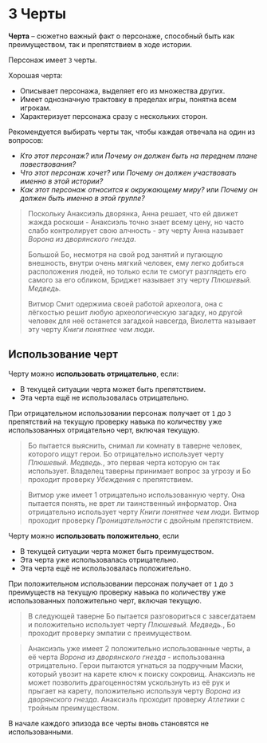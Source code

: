 # 3 Черты

**Черта** – сюжетно важный факт о персонаже, способный быть как преимуществом, так и препятствием в ходе истории.

Персонаж имеет `3` черты.

Хорошая черта:
- Описывает персонажа, выделяет его из множества других.
- Имеет однозначную трактовку в пределах игры, понятна всем игрокам.
- Характеризует персонажа сразу с нескольких сторон.

Рекомендуется выбирать черты так, чтобы каждая отвечала на один из вопросов:
- _Кто этот персонаж?_ или _Почему он должен быть на переднем плане повествования?_
- _Что этот персонаж хочет?_ или _Почему он должен участвовать именно в этой истории?_
- _Как этот персонаж относится к окружающему миру?_ или _Почему он должен быть именно в этой группе?_

>Поскольку Анаксиэль дворянка, Анна решает, что ей движет жажда роскоши -
>Анаксиэль точно знает всему цену, но часто слабо контролирует свою алчность -
>эту черту Анна называет _Ворона из дворянского гнезда_.
>
>Большой Бо, несмотря на свой род занятий и пугающую внешность, внутри очень мягкий человек,
>ему легко добиться расположения людей, но только если те смогут разглядеть его самого за его обликом,
>Бриджет называет эту черту _Плюшевый. Медведь._
>
>Витмор Смит одержима своей работой археолога,
>она с лёгкостью решит любую археологическую загадку, но другой человек для неё останется загадкой навсегда,
>Виолетта называет эту черту _Книги понятнее чем люди_.

## Использование черт

Черту можно **использовать отрицательно**, если:
- В текущей ситуации черта может быть препятствием.
- Эта черта ещё не использовалась отрицательно.

При отрицательном использовании персонаж получает от `1` до `3` препятствий на текущую проверку навыка
по количеству уже использованных отрицательно черт, включая текущую.

>Бо пытается выяснить, снимал ли комнату в таверне человек, которого ищут герои.
>Бо отрицательно использует черту _Плюшевый. Медведь._, это первая черта которую он так использует.
>Владелец таверны принимает вопрос за угрозу и Бо проходит проверку _Убеждения_ с препятствием.

>Витмор уже имеет 1 отрицательно использованную черту. Она пытается понять, не врет ли таинственный информатор.
>Она отрицательно использует черту _Книги понятнее чем люди_.
>Витмор проходит проверку _Проницательности_ с двойным препятствием.

Черту можно **использовать положительно**, если
- В текущей ситуации черта может быть преимуществом.
- Эта черта уже использовалась отрицательно.
- Эта черта ещё не использовалась положительно.

При положительном использовании персонаж получает от `1` до `3` преимуществ на текущую проверку навыка
по количеству уже использованных положительно черт, включая текущую.

>В следующей таверне Бо пытается разговориться с завсегдатаем и положительно использует черту _Плюшевый. Медведь._,
>Бо проходит проверку эмпатии с преимуществом.

>Анаксиэль уже имеет 2 положительно использованные черты,
>а её черта _Ворона из дворянского гнезда_ - использованна отрицательно.
>Герои пытаются угнаться за подручным Маски, который увозит на карете ключ к поиску сокровищ.
>Анаксиэль не может позволить драгоценностям ускользнуть из её рук и прыгает на карету,
>положительно используя черту _Ворона из дворянского гнезда_.
>Анаксиэль проходит проверку _Атлетики_ с тройным преимуществом.

В начале каждого эпизода все черты вновь становятся не использованными.